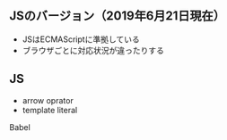 ## JSのバージョン（2019年6月21日現在）
* JSはECMAScriptに準拠している
* ブラウザごとに対応状況が違ったりする

## JS
* arrow oprator
* template literal

Babel
